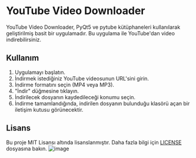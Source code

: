 # YouTube Video Downloader


YouTube Video Downloader, PyQt5 ve pytube kütüphaneleri kullanılarak geliştirilmiş basit bir uygulamadır. Bu uygulama ile YouTube'dan video indirebilirsiniz.

## Kullanım

1. Uygulamayı başlatın.
2. İndirmek istediğiniz YouTube videosunun URL'sini girin.
3. İndirme formatını seçin (MP4 veya MP3).
4. "İndir" düğmesine tıklayın.
5. İndirilecek dosyanın kaydedileceği konumu seçin.
6. İndirme tamamlandığında, indirilen dosyanın bulunduğu klasörü açan bir iletişim kutusu görünecektir.

## Lisans

Bu proje MIT Lisansı altında lisanslanmıştır. Daha fazla bilgi için [LICENSE](LICENSE) dosyasına bakın.
![image](https://github.com/bedirhancan/Youtube_Video_Downloader/assets/58081438/c249db6f-8694-4d7d-b50a-48d0f0e2dfa9)
